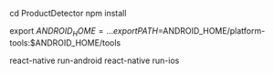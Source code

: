 cd ProductDetector
npm install

export $ANDROID_HOME=...
export PATH=$ANDROID_HOME/platform-tools:$ANDROID_HOME/tools

react-native run-android
react-native run-ios